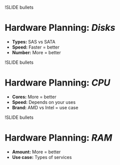 !SLIDE bullets

# Hardware Planning: _Disks_

* **Types:** SAS vs SATA
* **Speed:** Faster = better
* **Number:** More = better

!SLIDE bullets

# Hardware Planning: _CPU_

* **Cores:** More = better
* **Speed:** Depends on your uses
* **Brand:** AMD vs Intel = use case

!SLIDE bullets

# Hardware Planning: _RAM_

* **Amount:** More = better
* **Use case:** Types of services
